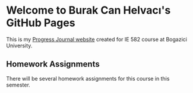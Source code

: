 # Welcome to Burak Can Helvacı's GitHub Pages
This is my [Progress Journal website](https://bu-ie-582.github.io/fall21-helvaciburakcan/) created for IE 582 course at Bogazici University.

## Homework Assignments

There will be several homework assignments for this course in this semester.
